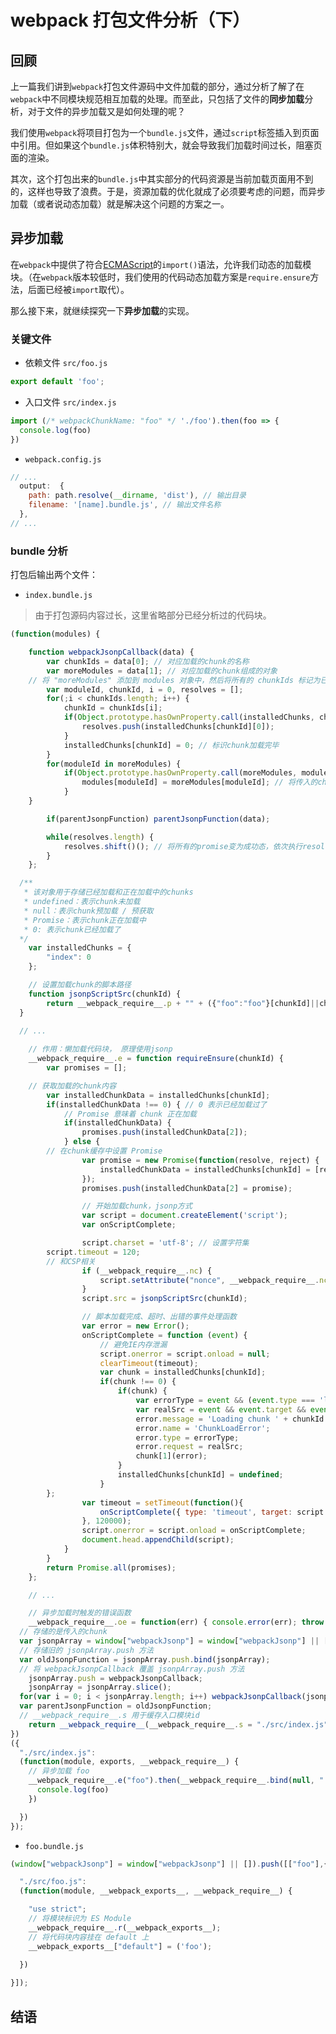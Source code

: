# webpack 打包文件分析（下）

## 回顾

上一篇我们讲到`webpack`打包文件源码中文件加载的部分，通过分析了解了在`webpack`中不同模块规范相互加载的处理。而至此，只包括了文件的**同步加载**分析，对于文件的异步加载又是如何处理的呢？

我们使用`webpack`将项目打包为一个`bundle.js`文件，通过`script`标签插入到页面中引用。但如果这个`bundle.js`体积特别大，就会导致我们加载时间过长，阻塞页面的渲染。

其次，这个打包出来的`bundle.js`中其实部分的代码资源是当前加载页面用不到的，这样也导致了浪费。于是，资源加载的优化就成了必须要考虑的问题，而异步加载（或者说动态加载）就是解决这个问题的方案之一。

## 异步加载

在`webpack`中提供了符合[ECMAScript](https://tc39.github.io/proposal-dynamic-import/)的`import()`语法，允许我们动态的加载模块。（在`webpack`版本较低时，我们使用的代码动态加载方案是`require.ensure`方法，后面已经被`import`取代）。

那么接下来，就继续探究一下**异步加载**的实现。

### 关键文件

- 依赖文件 `src/foo.js`

```javascript
export default 'foo';
```
- 入口文件 `src/index.js`

```javascript
import (/* webpackChunkName: "foo" */ './foo').then(foo => {
  console.log(foo)
})
```
- `webpack.config.js`

```javascript
// ...
  output:  {
    path: path.resolve(__dirname, 'dist'), // 输出目录
    filename: '[name].bundle.js', // 输出文件名称
  },
// ...
```

### bundle 分析

打包后输出两个文件：

- `index.bundle.js` 

> 由于打包源码内容过长，这里省略部分已经分析过的代码块。

```javascript
(function(modules) {

	function webpackJsonpCallback(data) {
		var chunkIds = data[0]; // 对应加载的chunk的名称
		var moreModules = data[1]; // 对应加载的chunk组成的对象
    // 将 "moreModules" 添加到 modules 对象中，然后将所有的 chunkIds 标记为已加载，并触发回调
		var moduleId, chunkId, i = 0, resolves = [];
		for(;i < chunkIds.length; i++) {
			chunkId = chunkIds[i];
			if(Object.prototype.hasOwnProperty.call(installedChunks, chunkId) && installedChunks[chunkId]) {
				resolves.push(installedChunks[chunkId][0]);
			}
			installedChunks[chunkId] = 0; // 标识chunk加载完毕
		}
		for(moduleId in moreModules) {
			if(Object.prototype.hasOwnProperty.call(moreModules, moduleId)) {
				modules[moduleId] = moreModules[moduleId]; // 将传入的chunk对应的文件定义内容放入 modules 中
			}
    }

		if(parentJsonpFunction) parentJsonpFunction(data);

		while(resolves.length) {
			resolves.shift()(); // 将所有的promise变为成功态，依次执行resolve
		}
	};

  /** 
   * 该对象用于存储已经加载和正在加载中的chunks
   * undefined：表示chunk未加载
   * null：表示chunk预加载 / 预获取
   * Promise：表示chunk正在加载中
   * 0: 表示chunk已经加载了
  */
	var installedChunks = {
		"index": 0
	};

	// 设置加载chunk的脚本路径
	function jsonpScriptSrc(chunkId) {
		return __webpack_require__.p + "" + ({"foo":"foo"}[chunkId]||chunkId) + ".bundle.js"
  }
  
  // ...

	// 作用：懒加载代码块， 原理使用jsonp
	__webpack_require__.e = function requireEnsure(chunkId) {
		var promises = [];

    // 获取加载的chunk内容
		var installedChunkData = installedChunks[chunkId];
		if(installedChunkData !== 0) { // 0 表示已经加载过了
			// Promise 意味着 chunk 正在加载
			if(installedChunkData) {
				promises.push(installedChunkData[2]);
			} else {
        // 在chunk缓存中设置 Promise
				var promise = new Promise(function(resolve, reject) {
					installedChunkData = installedChunks[chunkId] = [resolve, reject];
				});
				promises.push(installedChunkData[2] = promise);

				// 开始加载chunk，jsonp方式
				var script = document.createElement('script');
				var onScriptComplete;

				script.charset = 'utf-8'; // 设置字符集
        script.timeout = 120;
        // 和CSP相关
				if (__webpack_require__.nc) {
					script.setAttribute("nonce", __webpack_require__.nc);
				}
				script.src = jsonpScriptSrc(chunkId);

				// 脚本加载完成、超时、出错的事件处理函数
				var error = new Error();
				onScriptComplete = function (event) {
					// 避免IE内存泄漏
					script.onerror = script.onload = null;
					clearTimeout(timeout);
					var chunk = installedChunks[chunkId];
					if(chunk !== 0) {
						if(chunk) {
							var errorType = event && (event.type === 'load' ? 'missing' : event.type);
							var realSrc = event && event.target && event.target.src;
							error.message = 'Loading chunk ' + chunkId + ' failed.\n(' + errorType + ': ' + realSrc + ')';
							error.name = 'ChunkLoadError';
							error.type = errorType;
							error.request = realSrc;
							chunk[1](error);
						}
						installedChunks[chunkId] = undefined;
					}
        };
				var timeout = setTimeout(function(){
					onScriptComplete({ type: 'timeout', target: script });
				}, 120000);
				script.onerror = script.onload = onScriptComplete;
				document.head.appendChild(script);
			}
		}
		return Promise.all(promises);
	};

	// ...

	// 异步加载时触发的错误函数
	__webpack_require__.oe = function(err) { console.error(err); throw err; };
  // 存储的是传入的chunk
  var jsonpArray = window["webpackJsonp"] = window["webpackJsonp"] || [];
  // 存储旧的 jsonpArray.push 方法
  var oldJsonpFunction = jsonpArray.push.bind(jsonpArray);
  // 将 webpackJsonpCallback 覆盖 jsonpArray.push 方法
	jsonpArray.push = webpackJsonpCallback;
	jsonpArray = jsonpArray.slice();
  for(var i = 0; i < jsonpArray.length; i++) webpackJsonpCallback(jsonpArray[i]);
  var parentJsonpFunction = oldJsonpFunction;
  // __webpack_require__.s 用于缓存入口模块id
	return __webpack_require__(__webpack_require__.s = "./src/index.js");
})
({
  "./src/index.js":
  (function(module, exports, __webpack_require__) {
    // 异步加载 foo
    __webpack_require__.e("foo").then(__webpack_require__.bind(null, "./src/foo.js")).then(foo => {
      console.log(foo)
    })

  })
});
```
- `foo.bundle.js`

```javascript
(window["webpackJsonp"] = window["webpackJsonp"] || []).push([["foo"],{

  "./src/foo.js":
  (function(module, __webpack_exports__, __webpack_require__) {

    "use strict";
    // 将模块标识为 ES Module
    __webpack_require__.r(__webpack_exports__);
    // 将代码块内容挂在 default 上
    __webpack_exports__["default"] = ('foo');
    
  })

}]);
```


## 结语


